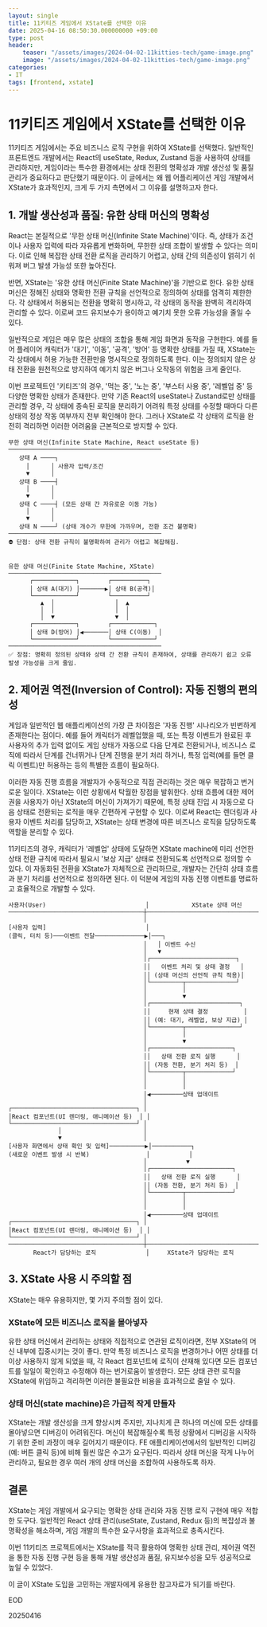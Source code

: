 ```yaml
---
layout: single
title: 11키티즈 게임에서 XState를 선택한 이유
date: 2025-04-16 08:50:30.000000000 +09:00
type: post
header:
    teaser: "/assets/images/2024-04-02-11kitties-tech/game-image.png"
    image: "/assets/images/2024-04-02-11kitties-tech/game-image.png"
categories:
- IT
tags: [frontend, xstate]
---
```


# 11키티즈 게임에서 XState를 선택한 이유

11키티즈 게임에서는 주요 비즈니스 로직 구현을 위하여 XState를 선택했다. 일반적인 프론트엔드 개발에서는 React의 useState, Redux, Zustand 등을 사용하여 상태를 관리하지만, 게임이라는 특수한 환경에서는 상태 전환의 명확성과 개발 생산성 및 품질 관리가 중요하다고 판단했기 때문이다. 이 글에서는 왜 웹 어플리케이션 게임 개발에서 XState가 효과적인지, 크게 두 가지 측면에서 그 이유를 설명하고자 한다.

## 1. 개발 생산성과 품질: 유한 상태 머신의 명확성

React는 본질적으로 '무한 상태 머신(Infinite State Machine)'이다. 즉, 상태가 조건이나 사용자 입력에 따라 자유롭게 변화하며, 무한한 상태 조합이 발생할 수 있다는 의미다. 이로 인해 복잡한 상태 전환 로직을 관리하기 어렵고, 상태 간의 의존성이 얽히기 쉬워져 버그 발생 가능성 또한 높아진다.

반면, XState는 '유한 상태 머신(Finite State Machine)'을 기반으로 한다. 유한 상태 머신은 정해진 상태와 명확한 전환 규칙을 선언적으로 정의하여 상태를 엄격히 제한한다. 각 상태에서 허용되는 전환을 명확히 명시하고, 각 상태의 동작을 완벽히 격리하여 관리할 수 있다. 이로써 코드 유지보수가 용이하고 예기치 못한 오류 가능성을 줄일 수 있다.

일반적으로 게임은 매우 많은 상태의 조합을 통해 게임 화면과 동작을 구현한다. 예를 들어 플레이어 캐릭터가 '대기', '이동', '공격', '방어' 등 명확한 상태를 가질 때, XState는 각 상태에서 허용 가능한 전환만을 명시적으로 정의하도록 한다. 이는 정의되지 않은 상태 전환을 원천적으로 방지하여 예기치 않은 버그나 오작동의 위험을 크게 줄인다.

이번 프로젝트인 '키티즈'의 경우, '먹는 중', '노는 중', '부스터 사용 중', '레벨업 중' 등 다양한 명확한 상태가 존재한다. 만약 기존 React의 useState나 Zustand로만 상태를 관리할 경우, 각 상태에 종속된 로직을 분리하기 어려워 특정 상태를 수정할 때마다 다른 상태의 정상 작동 여부까지 전부 확인해야 한다. 그러나 XState로 각 상태의 로직을 완전히 격리하면 이러한 어려움을 근본적으로 방지할 수 있다.

```
무한 상태 머신(Infinite State Machine, React useState 등)
───────────────────────────────────────────
   상태 A ────┐
     │      │ 사용자 입력/조건
     ▼      │
   상태 B ────┤
     │      │
     ▼      │
   상태 C ────┤ (모든 상태 간 자유로운 이동 가능)
     │      │
     ▼      │
   상태 N ────┘ (상태 개수가 무한에 가까우며, 전환 조건 불명확)
───────────────────────────────────────────
⛔️ 단점: 상태 전환 규칙이 불명확하여 관리가 어렵고 복잡해짐.


유한 상태 머신(Finite State Machine, XState)
───────────────────────────────────────────
      ┌────────────┐        ┌──────────┐
      │ 상태 A(대기) │───────▶│ 상태 B(공격)│
      └────────────┘        └──────────┘
         ▲  │                 │  ▲
         │  │                 │  │
         │  ▼                 ▼  │
      ┌────────────┐        ┌────────────┐
      │ 상태 D(방어) │◀───────│ 상태 C(이동)  │
      └────────────┘        └────────────┘
───────────────────────────────────────────
✅ 장점: 명확히 정의된 상태와 상태 간 전환 규칙이 존재하여, 상태를 관리하기 쉽고 오류 발생 가능성을 크게 줄임.
```

## 2. 제어권 역전(Inversion of Control): 자동 진행의 편의성

게임과 일반적인 웹 애플리케이션의 가장 큰 차이점은 '자동 진행' 시나리오가 빈번하게 존재한다는 점이다. 예를 들어 캐릭터가 레벨업했을 때, 또는 특정 이벤트가 완료된 후 사용자의 추가 입력 없이도 게임 상태가 자동으로 다음 단계로 전환되거나, 비즈니스 로직에 따라서 단계를 건너뛰거나 단계 진행을 분기 처리 하거나, 특정 입력(예를 들면 클릭 이벤트)만 허용하는 등의 특별한 흐름이 필요하다.

이러한 자동 진행 흐름을 개발자가 수동적으로 직접 관리하는 것은 매우 복잡하고 번거로운 일이다. XState는 이런 상황에서 탁월한 장점을 발휘한다. 상태 흐름에 대한 제어권을 사용자가 아닌 XState의 머신이 가져가기 때문에, 특정 상태 진입 시 자동으로 다음 상태로 전환되는 로직을 매우 간편하게 구현할 수 있다. 이로써 React는 렌더링과 사용자 이벤트 처리를 담당하고, XState는 상태 변경에 따른 비즈니스 로직을 담당하도록 역할을 분리할 수 있다.

11키티즈의 경우, 캐릭터가 '레벨업' 상태에 도달하면 XState machine에 미리 선언한 상태 전환 규칙에 따라서 필요시 '보상 지급' 상태로 전환되도록 선언적으로 정의할 수 있다. 이 자동화된 전환을 XState가 자체적으로 관리하므로, 개발자는 간단히 상태 흐름과 분기 처리를 선언적으로 정의하면 된다. 이 덕분에 게임의 자동 진행 이벤트를 명료하고 효율적으로 개발할 수 있다.

```
사용자(User)                            │            XState 상태 머신
──────────────────────────────────────┼─────────────────────────────────────
                                      │
[사용자 입력]                            │
(클릭, 터치 등)───이벤트 전달──────────────▶│───┐
                                      │   │ 이벤트 수신
                                      │   ▼
                                      │┌────────────────────────┐
                                      ││   이벤트 처리 및 상태 결정   │
                                      ││ (상태 머신의 선언적 규칙 적용)│
                                      │└─────────┬──────────────┘
                                      │          │
                                      │          ▼
                                      │┌─────────────────────────┐
                                      ││     현재 상태 결정          │
                                      ││ (예: 대기, 레벨업, 보상 지급) │
                                      │└─────────┬───────────────┘
                                      │          │
                                      │          ▼
                                      │┌───────────────────────┐
                                      ││   상태 전환 로직 실행      │
                                      ││ (자동 전환, 분기 처리 등)  │
                                      │└─────────┬─────────────┘
                                      │          │
                                      │          │
                                      │◀─────────상태 업데이트
                                      │
┌───────────────────────────────────┐ │
│React 컴포넌트(UI 렌더링, 애니메이션 등)  │ │
└───────────────────────────────────┘ │
              │                       │
              ▼                       │
[사용자 화면에서 상태 확인 및 입력]──────────▶│───────────┐
(새로운 이벤트 발생 시 반복)                │           │
                                      │           ▼
                                      │┌───────────────────────┐
                                      ││   상태 전환 로직 실행      │
                                      ││ (자동 전환, 분기 처리 등)  │
                                      │└─────────┬─────────────┘
                                      │          │
                                      │          │
                                      │◀─────────상태 업데이트                                      
┌───────────────────────────────────┐ │
│React 컴포넌트(UI 렌더링, 애니메이션 등)  │ │
└───────────────────────────────────┘ │                                      
──────────────────────────────────────┼─────────────────────────────────────
       React가 담당하는 로직              │     XState가 담당하는 로직
```

## 3. XState 사용 시 주의할 점

XState는 매우 유용하지만, 몇 가지 주의할 점이 있다.

### XState에 모든 비즈니스 로직을 몰아넣자

유한 상태 머신에서 관리하는 상태와 직접적으로 연관된 로직이라면, 전부 XState의 머신 내부에 집중시키는 것이 좋다. 만약 특정 비즈니스 로직을 변경하거나 어떤 상태를 더 이상 사용하지 않게 되었을 때, 각 React 컴포넌트에 로직이 산재해 있다면 모든 컴포넌트를 일일이 확인하고 수정해야 하는 번거로움이 발생한다. 모든 상태 관련 로직을 XState에 위임하고 격리하면 이러한 불필요한 비용을 효과적으로 줄일 수 있다.

### 상태 머신(state machine)은 가급적 작게 만들자

XState는 개발 생산성을 크게 향상시켜 주지만, 지나치게 큰 하나의 머신에 모든 상태를 몰아넣으면 디버깅이 어려워진다. 머신이 복잡해질수록 특정 상황에서 디버깅을 시작하기 위한 준비 과정이 매우 길어지기 때문이다. FE 애플리케이션에서의 일반적인 디버깅(예: 버튼 클릭 등)에 비해 훨씬 많은 수고가 요구된다. 따라서 상태 머신을 작게 나누어 관리하고, 필요한 경우 여러 개의 상태 머신을 조합하여 사용하도록 하자.

## 결론

XState는 게임 개발에서 요구되는 명확한 상태 관리와 자동 진행 로직 구현에 매우 적합한 도구다. 일반적인 React 상태 관리(useState, Zustand, Redux 등)의 복잡성과 불명확성을 해소하며, 게임 개발의 특수한 요구사항을 효과적으로 충족시킨다.

이번 11키티즈 프로젝트에서는 XState를 적극 활용하여 명확한 상태 관리, 제어권 역전을 통한 자동 진행 구현 등을 통해 개발 생산성과 품질, 유지보수성을 모두 성공적으로 높일 수 있었다.

이 글이 XState 도입을 고민하는 개발자에게 유용한 참고자료가 되기를 바란다.

EOD

20250416
